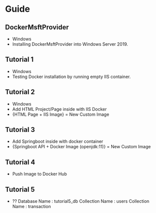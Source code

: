 # Guide

## DockerMsftProvider
* Windows
* Installing DockerMsftProvider into Windows Server 2019.

## Tutorial 1
* Windows
* Testing Docker installation by running empty IIS container.


## Tutorial 2
* Windows 
* Add HTML Project/Page inside with IIS Docker 
*  {HTML Page + IIS Image} = New Custom Image

## Tutorial 3
* Add Springboot inside with docker container
* {Springboot API + Docker Image (openjdk:11)} = New Custom Image

## Tutorial 4
* Push Image to Docker Hub


## Tutorial 5
* ??
Database Name : tutorial5_db
Collection Name : users
Collection Name : transaction
